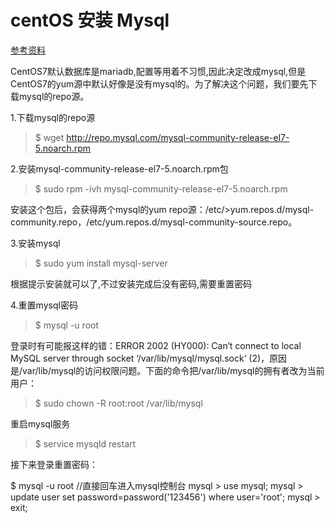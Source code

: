 # centOS 安装 Mysql
[参考资料](https://www.linuxidc.com/Linux/2016-09/134940.htm)

CentOS7默认数据库是mariadb,配置等用着不习惯,因此决定改成mysql,但是CentOS7的yum源中默认好像是没有mysql的。为了解决这个问题，我们要先下载mysql的repo源。

1.下载mysql的repo源

> $ wget http://repo.mysql.com/mysql-community-release-el7-5.noarch.rpm

2.安装mysql-community-release-el7-5.noarch.rpm包

> $ sudo rpm -ivh mysql-community-release-el7-5.noarch.rpm

安装这个包后，会获得两个mysql的yum repo源：/etc/>yum.repos.d/mysql-community.repo，/etc/yum.repos.d/mysql-community-source.repo。

3.安装mysql

> $ sudo yum install mysql-server

根据提示安装就可以了,不过安装完成后没有密码,需要重置密码

4.重置mysql密码

> $ mysql -u root

登录时有可能报这样的错：ERROR 2002 (HY000): Can‘t connect to local MySQL server through socket ‘/var/lib/mysql/mysql.sock‘ (2)，原因是/var/lib/mysql的访问权限问题。下面的命令把/var/lib/mysql的拥有者改为当前用户：

> $ sudo chown -R root:root /var/lib/mysql

重启mysql服务

> $ service mysqld restart

接下来登录重置密码：

$ mysql -u root  //直接回车进入mysql控制台
mysql > use mysql;
mysql > update user set password=password('123456') where user='root';
mysql > exit;